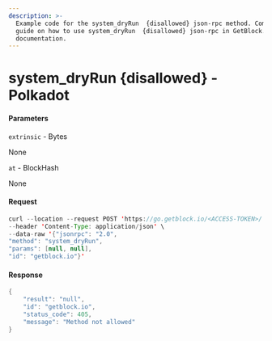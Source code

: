 ```yaml
---
description: >-
  Example code for the system_dryRun  {disallowed} json-rpc method. Сomplete
  guide on how to use system_dryRun  {disallowed} json-rpc in GetBlock.io Web3
  documentation.
---
```


# system\_dryRun {disallowed} - Polkadot

#### Parameters

`extrinsic` - Bytes

None

`at` - BlockHash

None

#### Request

```java
curl --location --request POST 'https://go.getblock.io/<ACCESS-TOKEN>/' \
--header 'Content-Type: application/json' \
--data-raw '{"jsonrpc": "2.0",
"method": "system_dryRun",
"params": [null, null],
"id": "getblock.io"}'
```

#### Response

```java
{
    "result": "null",
    "id": "getblock.io",
    "status_code": 405,
    "message": "Method not allowed"
}
```
